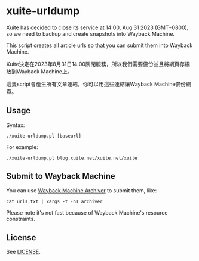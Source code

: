 # xuite-urldump

Xuite has decided to close its service at 14:00, Aug 31 2023 (GMT+0800), so we need to backup and create snapshots into Wayback Machine.

This script creates all article urls so that you can submit them into Wayback Machine.

Xuite決定在2023年8月31日14:00關閉服務，所以我們需要備份並且將網頁存檔放到Wayback Machine上。

這隻script會產生所有文章連結，你可以用這些連結讓Wayback Machine備份網頁。

## Usage

Syntax:

    ./xuite-urldump.pl [baseurl]

For example:

    ./xuite-urldump.pl blog.xuite.net/xuite.net/xuite

## Submit to Wayback Machine

You can use [Wayback Machine Archiver](https://github.com/agude/wayback-machine-archiver) to submit them, like:

    cat urls.txt | xargs -t -n1 archiver

Please note it's not fast because of Wayback Machine's resource constraints.

## License

See [LICENSE](LICENSE).
